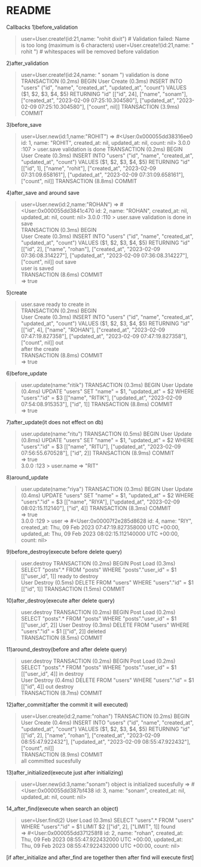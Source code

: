 # README

Callbacks
1)before_validation

> user=User.create!(id:21,name: "rohit dixit") # Validation failed: Name is too long (maximum is 6 characters)
> user=User.create!(id:21,name: "    rohit ") # whitespaces will be removed before validation

2)after_validation

> user=User.create!(id:24,name: "   sonam ")
validation is done 
  TRANSACTION (0.2ms)  BEGIN
  User Create (0.3ms)  INSERT INTO "users" ("id", "name", "created_at", "updated_at", "count") VALUES ($1, $2, $3, $4, $5) RETURNING "id"  [["id", 24], ["name", "sonam"], ["created_at", "2023-02-09 07:25:10.304580"], ["updated_at", "2023-02-09 07:25:10.304580"], ["count", nil]]
  TRANSACTION (3.9ms)  COMMIT

  3)before_save

  > user=User.new(id:1,name:"ROHIT")
 => #<User:0x000055dd38316ee0 id: 1, name: "ROHIT", created_at: nil, updated_at: nil, count: nil> 
  3.0.0 :107 > user.save
  validation is done 
  TRANSACTION (0.2ms)  BEGIN                                     
  User Create (0.3ms)  INSERT INTO "users" ("id", "name", "created_at", "updated_at", "count") VALUES ($1, $2, $3, $4, $5) RETURNING "id"  [["id", 1], ["name", "rohit"], ["created_at", "2023-02-09 07:31:09.658161"], ["updated_at", "2023-02-09 07:31:09.658161"], ["count", nil]]
  TRANSACTION (8.8ms)  COMMIT

  4)after_save and around save

> user=User.new(id:2,name:"ROHAN")
 => #<User:0x000055dd3841c470 id: 2, name: "ROHAN", created_at: nil, updated_at: nil, count: nil> 
3.0.0 :110 > user.save
validation is done 
in save                                                     
  TRANSACTION (0.3ms)  BEGIN                                
  User Create (0.3ms)  INSERT INTO "users" ("id", "name", "created_at", "updated_at", "count") VALUES ($1, $2, $3, $4, $5) RETURNING "id"  [["id", 2], ["name", "rohan"], ["created_at", "2023-02-09 07:36:08.314227"], ["updated_at", "2023-02-09 07:36:08.314227"], ["count", nil]]
out save                                      
user is saved                                 
  TRANSACTION (8.6ms)  COMMIT                 
 => true 


 5)create

  > user.save
ready to create
in                                            
  TRANSACTION (0.2ms)  BEGIN                  
  User Create (0.3ms)  INSERT INTO "users" ("id", "name", "created_at", "updated_at", "count") VALUES ($1, $2, $3, $4, $5) RETURNING "id"  [["id", 4], ["name", "ROHAN"], ["created_at", "2023-02-09 07:47:19.827358"], ["updated_at", "2023-02-09 07:47:19.827358"], ["count", nil]]
out                                           
after the create                              
  TRANSACTION (8.8ms)  COMMIT                 
 => true 

 6)before_update

 > user.update(name:"ritik")
  TRANSACTION (0.3ms)  BEGIN
  User Update (0.4ms)  UPDATE "users" SET "name" = $1, "updated_at" = $2 WHERE "users"."id" = $3  [["name", "RITIK"], ["updated_at", "2023-02-09 07:54:08.915353"], ["id", 1]]
  TRANSACTION (8.8ms)  COMMIT                                    
 => true 

 7)after_update(it does not effect on db)

 > user.update(name:"ritu")
  TRANSACTION (0.5ms)  BEGIN
  User Update (0.8ms)  UPDATE "users" SET "name" = $1, "updated_at" = $2 WHERE "users"."id" = $3  [["name", "RITU"], ["updated_at", "2023-02-09 07:56:55.670528"], ["id", 2]]
  TRANSACTION (8.9ms)  COMMIT                               
 => true                                                    
3.0.0 :123 > user.name
 => "RIT" 

8)around_update

 > user.update(name:"riya")
  TRANSACTION (0.3ms)  BEGIN
  User Update (0.4ms)  UPDATE "users" SET "name" = $1, "updated_at" = $2 WHERE "users"."id" = $3  [["name", "RIYA"], ["updated_at", "2023-02-09 08:02:15.112140"], ["id", 4]]
  TRANSACTION (8.3ms)  COMMIT              
 => true                                   
3.0.0 :129 > user
 => #<User:0x00007f2e285d8628 id: 4, name: "RIY", created_at: Thu, 09 Feb 2023 07:47:19.827358000 UTC +00:00, updated_at: Thu, 09 Feb 2023 08:02:15.112140000 UTC +00:00, count: nil> 

9)before_destroy(execute before delete query)

 > user.destroy
  TRANSACTION (0.2ms)  BEGIN
  Post Load (0.3ms)  SELECT "posts".* FROM "posts" WHERE "posts"."user_id" = $1  [["user_id", 1]]
ready to destroy                                                 
  User Destroy (0.5ms)  DELETE FROM "users" WHERE "users"."id" = $1  [["id", 1]]
  TRANSACTION (1.5ms)  COMMIT 

  10)after_destroy(execute after delete query)

   > user.destroy
  TRANSACTION (0.2ms)  BEGIN
  Post Load (0.2ms)  SELECT "posts".* FROM "posts" WHERE "posts"."user_id" = $1  [["user_id", 2]]
  User Destroy (0.3ms)  DELETE FROM "users" WHERE "users"."id" = $1  [["id", 2]]
deleted                                                          
  TRANSACTION (8.5ms)  COMMIT 

11)around_destroy(before and after delete query)

> user.destroy
  TRANSACTION (0.2ms)  BEGIN
  Post Load (0.2ms)  SELECT "posts".* FROM "posts" WHERE "posts"."user_id" = $1  [["user_id", 4]]
in destroy                                     
  User Destroy (0.4ms)  DELETE FROM "users" WHERE "users"."id" = $1  [["id", 4]]
out destroy                                    
  TRANSACTION (8.7ms)  COMMIT 

  12)after_commit(after the commit it will executed)

  > user=User.create(id:2,name:"rohan")
  TRANSACTION (0.2ms)  BEGIN
  User Create (0.4ms)  INSERT INTO "users" ("id", "name", "created_at", "updated_at", "count") VALUES ($1, $2, $3, $4, $5) RETURNING "id"  [["id", 2], ["name", "rohan"], ["created_at", "2023-02-09 08:55:47.922432"], ["updated_at", "2023-02-09 08:55:47.922432"], ["count", nil]]                        
  TRANSACTION (8.9ms)  COMMIT                                                                     
all committed sucesfully  


13)after_initialized(execute just after initializing)

> user=User.new(id:3,name:"sonam")
object is initialized sucesfully
 => #<User:0x000055dd387bf438 id: 3, name: "sonam", created_at: nil, updated_at: nil, count: nil> 

 14_after_find(execute when search an object)

 > user=User.find(2)
  User Load (0.3ms)  SELECT "users".* FROM "users" WHERE "users"."id" = $1 LIMIT $2  [["id", 2], ["LIMIT", 1]]
found                                                            
 => #<User:0x000055dd371258f8 id: 2, name: "rohan", created_at: Thu, 09 Feb 2023 08:55:47.922432000 UTC +00:00, updated_at: Thu, 09 Feb 2023 08:55:47.922432000 UTC +00:00, count: nil> 

[if after_initialize and after_find are together then after find will execute first]

